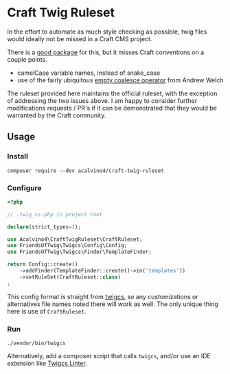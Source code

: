 # Craft Twig Ruleset

In the effort to automate as much style checking as possible, twig files would ideally not be missed in a Craft CMS project.

There is a [good package](https://github.com/friendsoftwig/twigcs) for this, but it misses Craft conventions on a couple points.

- camelCase variable names, instead of snake_case
- use of the fairly ubiquitous [empty coalesce operator](https://plugins.craftcms.com/empty-coalesce) from Andrew Welch

The ruleset provided here maintains the official ruleset, with the exception of addressing the two issues above. I am happy to consider further modifications requests / PR's if it can be demonstrated that they would be warranted by the Craft community.

## Usage

### Install

`composer require --dev acalvino4/craft-twig-ruleset`

### Configure

```php
<?php

// .twig_cs.php in project root

declare(strict_types=1);

use Acalvino4\CraftTwigRuleset\CraftRuleset;
use FriendsOfTwig\Twigcs\Config\Config;
use FriendsOfTwig\Twigcs\Finder\TemplateFinder;

return Config::create()
    ->addFinder(TemplateFinder::create()->in('templates'))
    ->setRuleSet(CraftRuleset::class)
;
```

This config format is straight from [twigcs](https://github.com/friendsoftwig/twigcs#file-based-configuration), so any customizations or alternatives file names noted there will work as well. The only unique thing here is use of `CraftRuleset`.

### Run

`./vendor/bin/twigcs`

Alternatively, add a composer script that calls `twigcs`, and/or use an IDE extension like [Twigcs Linter](https://marketplace.visualstudio.com/items?itemName=cerzat43.twigcs).
